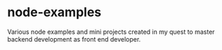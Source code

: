 # node-examples
Various node examples and mini projects created in my quest to master backend development as front end developer.
